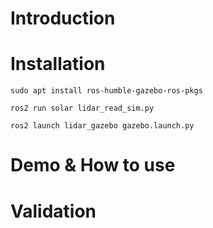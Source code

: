 # **Introduction**

# Installation

```
sudo apt install ros-humble-gazebo-ros-pkgs
```
```
ros2 run solar lidar_read_sim.py
```
```
ros2 launch lidar_gazebo gazebo.launch.py
```

# Demo & How to use 

# Validation



